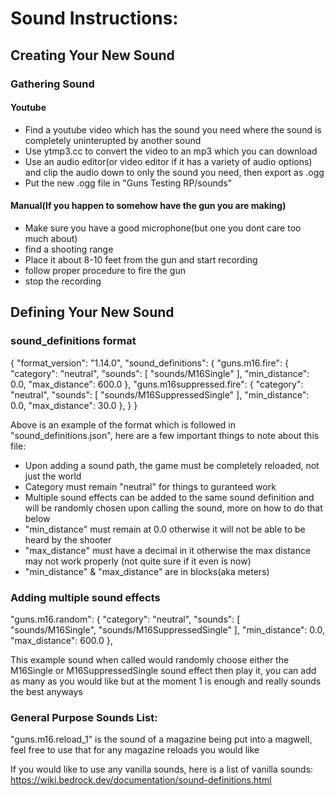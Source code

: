 # Sound Instructions:

## Creating Your New Sound
### Gathering Sound
#### Youtube
- Find a youtube video which has the sound you need where the sound is completely uninterupted by another sound
- Use ytmp3.cc to convert the video to an mp3 which you can download
- Use an audio editor(or video editor if it has a variety of audio options) and clip the audio down to only the sound you need, then export as .ogg
- Put the new .ogg file in "Guns Testing RP/sounds"
#### Manual(If you happen to somehow have the gun you are making)
- Make sure you have a good microphone(but one you dont care too much about)
- find a shooting range
- Place it about 8-10 feet from the gun and start recording
- follow proper procedure to fire the gun
- stop the recording

## Defining Your New Sound
### sound_definitions format
{
  "format_version": "1.14.0",
  "sound_definitions": {
    "guns.m16.fire": {
      "category": "neutral",
      "sounds": [
        "sounds/M16Single"
      ],
      "min_distance": 0.0,
      "max_distance": 600.0
    },
	"guns.m16suppressed.fire": {
		"category": "neutral",
		"sounds": [
			"sounds/M16SuppressedSingle"
		],
		"min_distance": 0.0,
		"max_distance": 30.0
	},
  }
}

Above is an example of the format which is followed in "sound_definitions.json", here are a few important things to note about this file:
- Upon adding a sound path, the game must be completely reloaded, not just the world
- Category must remain "neutral" for things to guranteed work
- Multiple sound effects can be added to the same sound definition and will be randomly chosen upon calling the sound, more on how to do that below
- "min_distance" must remain at 0.0 otherwise it will not be able to be heard by the shooter
- "max_distance" must have a decimal in it otherwise the max distance may not work properly (not quite sure if it even is now)
- "min_distance" & "max_distance" are in blocks(aka meters)

### Adding multiple sound effects
"guns.m16.random": {
    "category": "neutral",
    "sounds": [
        "sounds/M16Single",
        "sounds/M16SuppressedSingle"
    ],
    "min_distance": 0.0,
    "max_distance": 600.0
},

This example sound when called would randomly choose either the M16Single or M16SuppressedSingle sound effect then play it, you can add as many as you would like but at the moment 1 is enough and really sounds the best anyways

### General Purpose Sounds List:
"guns.m16.reload_1" is the sound of a magazine being put into a magwell, feel free to use that for any magazine reloads you would like

If you would like to use any vanilla sounds, here is a list of vanilla sounds: https://wiki.bedrock.dev/documentation/sound-definitions.html